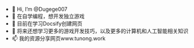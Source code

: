 - 👋 Hi, I’m @Dugege007
- 👀 在自学编程，想开发独立游戏
- 🌱 目前在学习Docsify创建网页
- 💞️ 将来还想学习更多的游戏开发技巧，以及更多的计算机和人工智能相关知识
- 📫 我的资源分享网页www.tunong.work
